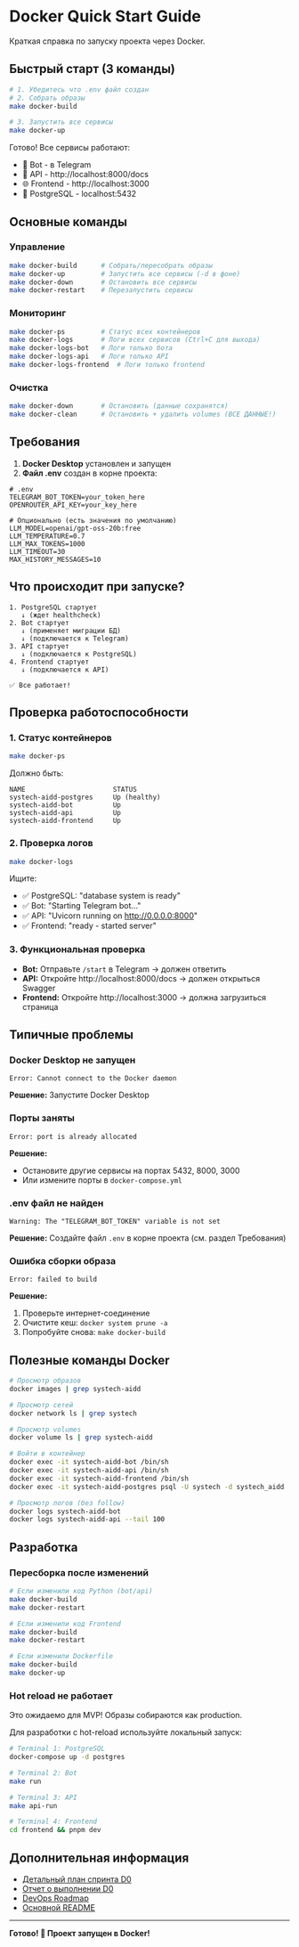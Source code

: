 # Docker Quick Start Guide

Краткая справка по запуску проекта через Docker.

## Быстрый старт (3 команды)

```bash
# 1. Убедитесь что .env файл создан
# 2. Собрать образы
make docker-build

# 3. Запустить все сервисы
make docker-up
```

Готово! Все сервисы работают:
- 🤖 Bot - в Telegram
- 🔌 API - http://localhost:8000/docs
- 🌐 Frontend - http://localhost:3000
- 💾 PostgreSQL - localhost:5432

## Основные команды

### Управление

```bash
make docker-build      # Собрать/пересобрать образы
make docker-up         # Запустить все сервисы (-d в фоне)
make docker-down       # Остановить все сервисы
make docker-restart    # Перезапустить сервисы
```

### Мониторинг

```bash
make docker-ps         # Статус всех контейнеров
make docker-logs       # Логи всех сервисов (Ctrl+C для выхода)
make docker-logs-bot   # Логи только бота
make docker-logs-api   # Логи только API
make docker-logs-frontend  # Логи только frontend
```

### Очистка

```bash
make docker-down       # Остановить (данные сохранятся)
make docker-clean      # Остановить + удалить volumes (ВСЕ ДАННЫЕ!)
```

## Требования

1. **Docker Desktop** установлен и запущен
2. **Файл .env** создан в корне проекта:

```env
# .env
TELEGRAM_BOT_TOKEN=your_token_here
OPENROUTER_API_KEY=your_key_here

# Опционально (есть значения по умолчанию)
LLM_MODEL=openai/gpt-oss-20b:free
LLM_TEMPERATURE=0.7
LLM_MAX_TOKENS=1000
LLM_TIMEOUT=30
MAX_HISTORY_MESSAGES=10
```

## Что происходит при запуске?

```
1. PostgreSQL стартует
   ↓ (ждет healthcheck)
2. Bot стартует
   ↓ (применяет миграции БД)
   ↓ (подключается к Telegram)
3. API стартует
   ↓ (подключается к PostgreSQL)
4. Frontend стартует
   ↓ (подключается к API)

✅ Все работает!
```

## Проверка работоспособности

### 1. Статус контейнеров

```bash
make docker-ps
```

Должно быть:
```
NAME                      STATUS
systech-aidd-postgres     Up (healthy)
systech-aidd-bot          Up
systech-aidd-api          Up
systech-aidd-frontend     Up
```

### 2. Проверка логов

```bash
make docker-logs
```

Ищите:
- ✅ PostgreSQL: "database system is ready"
- ✅ Bot: "Starting Telegram bot..."
- ✅ API: "Uvicorn running on http://0.0.0.0:8000"
- ✅ Frontend: "ready - started server"

### 3. Функциональная проверка

- **Bot:** Отправьте `/start` в Telegram → должен ответить
- **API:** Откройте http://localhost:8000/docs → должен открыться Swagger
- **Frontend:** Откройте http://localhost:3000 → должна загрузиться страница

## Типичные проблемы

### Docker Desktop не запущен

```
Error: Cannot connect to the Docker daemon
```

**Решение:** Запустите Docker Desktop

### Порты заняты

```
Error: port is already allocated
```

**Решение:** 
- Остановите другие сервисы на портах 5432, 8000, 3000
- Или измените порты в `docker-compose.yml`

### .env файл не найден

```
Warning: The "TELEGRAM_BOT_TOKEN" variable is not set
```

**Решение:** Создайте файл `.env` в корне проекта (см. раздел Требования)

### Ошибка сборки образа

```
Error: failed to build
```

**Решение:**
1. Проверьте интернет-соединение
2. Очистите кеш: `docker system prune -a`
3. Попробуйте снова: `make docker-build`

## Полезные команды Docker

```bash
# Просмотр образов
docker images | grep systech-aidd

# Просмотр сетей
docker network ls | grep systech

# Просмотр volumes
docker volume ls | grep systech-aidd

# Войти в контейнер
docker exec -it systech-aidd-bot /bin/sh
docker exec -it systech-aidd-api /bin/sh
docker exec -it systech-aidd-frontend /bin/sh
docker exec -it systech-aidd-postgres psql -U systech -d systech_aidd

# Просмотр логов (без follow)
docker logs systech-aidd-bot
docker logs systech-aidd-api --tail 100
```

## Разработка

### Пересборка после изменений

```bash
# Если изменили код Python (bot/api)
make docker-build
make docker-restart

# Если изменили код Frontend
make docker-build
make docker-restart

# Если изменили Dockerfile
make docker-build
make docker-up
```

### Hot reload не работает

Это ожидаемо для MVP! Образы собираются как production.

Для разработки с hot-reload используйте локальный запуск:
```bash
# Terminal 1: PostgreSQL
docker-compose up -d postgres

# Terminal 2: Bot
make run

# Terminal 3: API  
make api-run

# Terminal 4: Frontend
cd frontend && pnpm dev
```

## Дополнительная информация

- [Детальный план спринта D0](doc/plans/sprint-D0-plan.md)
- [Отчет о выполнении D0](doc/sprint-D0-summary.md)
- [DevOps Roadmap](doc/devops-roadmap.md)
- [Основной README](../README.md)

---

**Готово! 🚀 Проект запущен в Docker!**

